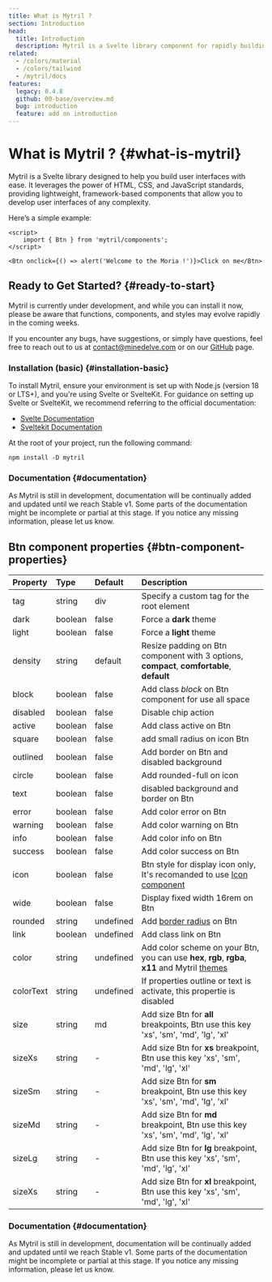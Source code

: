 ```yaml
---
title: What is Mytril ?
section: Introduction
head:
  title: Introduction
  description: Mytril is a Svelte library component for rapidly building modern websites based on Svelte and Sveltekit
related:
  - /colors/material
  - /colors/tailwind
  - /mytril/docs
features:
  legacy: 0.4.8
  github: 00-base/overview.md
  bug: introduction
  feature: add on introduction
---
```


<script>
    import PreviewCode from "$lib/components/preview-code.svelte";

    //sample
    import ButtonSimple from "./files/button.svelte";
</script>

# What is Mytril ? {#what-is-mytril}

Mytril is a Svelte library designed to help you build user interfaces with ease. It leverages the power of HTML, CSS, and JavaScript standards, providing lightweight, framework-based components that allow you to develop user interfaces of any complexity.

Here’s a simple example:

<PreviewCode file={ButtonSimple}>

```svelte
<script>
	import { Btn } from 'mytril/components';
</script>

<Btn onclick={() => alert('Welcome to the Moria !')}>Click on me</Btn>
```

</PreviewCode>

## Ready to Get Started? {#ready-to-start}

Mytril is currently under development, and while you can install it now, please be aware that functions, components, and styles may evolve rapidly in the coming weeks.

If you encounter any bugs, have suggestions, or simply have questions, feel free to reach out to us at [contact@minedelve.com](mailto:contact@minedelve.com) or on our [GitHub](https://github.com/minedelve) page.

### Installation (basic) {#installation-basic}

To install Mytril, ensure your environment is set up with Node.js (version 18 or LTS+), and you're using Svelte or SvelteKit. For guidance on setting up Svelte or SvelteKit, we recommend referring to the official documentation:

- [Svelte Documentation](https://svelte.dev/)
- [Sveltekit Documentation](https://kit.svelte.dev/)

At the root of your project, run the following command:

<PreviewCode>

```command
npm install -D mytril
```

</PreviewCode>

### Documentation {#documentation}

As Mytril is still in development, documentation will be continually added and updated until we reach Stable v1. Some parts of the documentation might be incomplete or partial at this stage. If you notice any missing information, please let us know.

## Btn component properties {#btn-component-properties}

| Property  | Type    | Default   | Description                                                                                                                          |
| :-------- | :------ | :-------- | :----------------------------------------------------------------------------------------------------------------------------------- |
| tag       | string  | div       | Specify a custom tag for the root element                                                                                            |
| dark      | boolean | false     | Force a **dark** theme                                                                                                               |
| light     | boolean | false     | Force a **light** theme                                                                                                              |
| density   | string  | default   | Resize padding on Btn component with 3 options, **compact**, **comfortable**, **default**                                            |
| block     | boolean | false     | Add class _block_ on Btn component for use all space                                                                                 |
| disabled  | boolean | false     | Disable chip action                                                                                                                  |
| active    | boolean | false     | Add class active on Btn                                                                                                              |
| square    | boolean | false     | add small radius on icon Btn                                                                                                         |
| outlined  | boolean | false     | Add border on Btn and disabled background                                                                                            |
| circle    | boolean | false     | Add rounded-full on icon                                                                                                             |
| text      | boolean | false     | disabled background and border on Btn                                                                                                |
| error     | boolean | false     | Add color error on Btn                                                                                                               |
| warning   | boolean | false     | Add color warning on Btn                                                                                                             |
| info      | boolean | false     | Add color info on Btn                                                                                                                |
| success   | boolean | false     | Add color success on Btn                                                                                                             |
| icon      | boolean | false     | Btn style for display icon only, It's recomanded to use [Icon component](/mytril/docs/components/icons)                              |
| wide      | boolean | false     | Display fixed width 16rem on Btn                                                                                                     |
| rounded   | string  | undefined | Add [border radius](/mytril/docs/styles/border-radius) on Btn                                                                        |
| link      | boolean | undefined | Add class link on Btn                                                                                                                |
| color     | string  | undefined | Add color scheme on your Btn, you can use **hex**, **rgb**, **rgba**, **x11** and Mytril [themes](/mytril/docs/customization/themes) |
| colorText | string  | undefined | If properties outline or text is activate, this propertie is disabled                                                                |
| size      | string  | md        | Add size Btn for **all** breakpoints, Btn use this key 'xs', 'sm', 'md', 'lg', 'xl'                                                  |
| sizeXs    | string  | -         | Add size Btn for **xs** breakpoint, Btn use this key 'xs', 'sm', 'md', 'lg', 'xl'                                                    |
| sizeSm    | string  | -         | Add size Btn for **sm** breakpoint, Btn use this key 'xs', 'sm', 'md', 'lg', 'xl'                                                    |
| sizeMd    | string  | -         | Add size Btn for **md** breakpoint, Btn use this key 'xs', 'sm', 'md', 'lg', 'xl'                                                    |
| sizeLg    | string  | -         | Add size Btn for **lg** breakpoint, Btn use this key 'xs', 'sm', 'md', 'lg', 'xl'                                                    |
| sizeXs    | string  | -         | Add size Btn for **xl** breakpoint, Btn use this key 'xs', 'sm', 'md', 'lg', 'xl'                                                    |

### Documentation {#documentation}

As Mytril is still in development, documentation will be continually added and updated until we reach Stable v1. Some parts of the documentation might be incomplete or partial at this stage. If you notice any missing information, please let us know.
